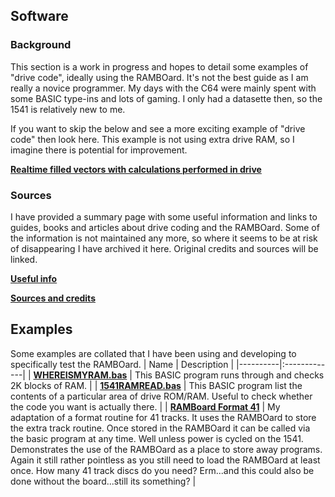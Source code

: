 ## Software

### Background

This section is a work in progress and hopes to detail some examples of "drive code", ideally using the RAMBOard. It's not the best guide as I am really a novice programmer. My days with the C64 were mainly spent with some BASIC type-ins and lots of gaming. I only had a datasette then, so the 1541 is relatively new to me.

If you want to skip the below and see a more exciting example of "drive code" then look here. This example is not using extra drive RAM, so I imagine there is potential for improvement. 

**[Realtime filled vectors with calculations performed in drive](https://codebase64.org/doku.php?id=base:drivecalc_vectors)**

### Sources

I have provided a summary page with some useful information and links to guides, books and articles about drive coding and the RAMBOard. Some of the information is not maintained any more, so where it seems to be at risk of disappearing I have archived it here. Original credits and sources will be linked.

**[Useful info](USEFULINFO.md)**

**[Sources and credits](https://github.com/Kayto/RAMBOard-2_C/tree/main/Sources)**

## Examples

Some examples are collated that I have been using and developing to specifically test the RAMBOard.
| Name  | Description |
|----------|:-------------|
| **[WHEREISMYRAM.bas](whereismyram.bas)** | This BASIC program runs through and checks 2K blocks of RAM. |
| **[1541RAMREAD.bas](1541RAMREAD.bas)** | This BASIC program list the contents of a particular area of drive ROM/RAM. Useful to check whether the code you want is actually there. |
| **[RAMBoard Format 41](https://github.com/Kayto/RAMBOard-2_C/tree/main/Software/RAMBOard_1541_Format_41)** | My adaptation of a format routine for 41 tracks. It uses the RAMBOard to store the extra track routine. Once stored in the RAMBOard it can be called via the basic program at any time. Well unless power is cycled on the 1541. Demonstrates the use of the RAMBOard as a place to store away programs. Again it still rather pointless as you still need to load the RAMBOard at least once. How many 41 track discs do you need? Erm...and this could also be done without the board...still its something? |























 

